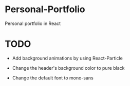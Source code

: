 # Personal-Portfolio

Personal portfolio in React

# TODO

- Add background animations by using React-Particle

- Change the header's background color to pure black

- Change the default font to mono-sans
